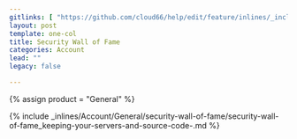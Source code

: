 ```yaml
---
gitlinks: [ "https://github.com/cloud66/help/edit/feature/inlines/_includes/_inlines/Account/General/security-wall-of-fame/security-wall-of-fame_keeping-your-servers-and-source-code-.md" ]
layout: post
template: one-col
title: Security Wall of Fame
categories: Account
lead: ""
legacy: false

---
```

{% assign product = "General" %}

{% include _inlines/Account/General/security-wall-of-fame/security-wall-of-fame_keeping-your-servers-and-source-code-.md %}
